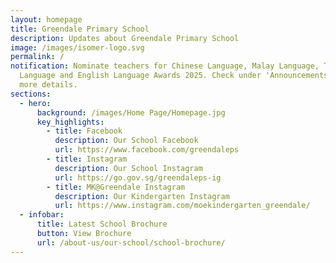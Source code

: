 ```yaml
---
layout: homepage
title: Greendale Primary School
description: Updates about Greendale Primary School
image: /images/isomer-logo.svg
permalink: /
notification: Nominate teachers for Chinese Language, Malay Language, Tamil
  Language and English Language Awards 2025. Check under 'Announcements' for
  more details.
sections:
  - hero:
      background: /images/Home Page/Homepage.jpg
      key_highlights:
        - title: Facebook
          description: Our School Facebook
          url: https://www.facebook.com/greendaleps
        - title: Instagram
          description: Our School Instagram
          url: https://go.gov.sg/greendaleps-ig
        - title: MK@Greendale Instagram
          description: Our Kindergarten Instagram
          url: https://www.instagram.com/moekindergarten_greendale/
  - infobar:
      title: Latest School Brochure
      button: View Brochure
      url: /about-us/our-school/school-brochure/
---
```

